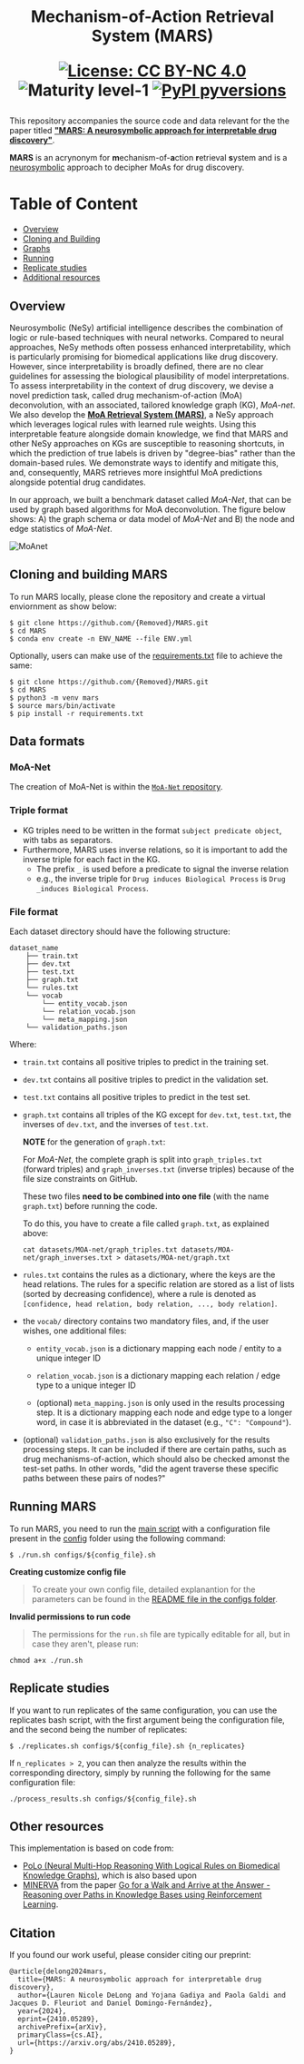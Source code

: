 

<h1 align="center">
Mechanism-of-Action Retrieval System (MARS)
<br>

[![License: CC BY-NC 4.0](https://img.shields.io/badge/License-CC_BY--NC_4.0-lightgrey.svg)]()
![Maturity level-1](https://img.shields.io/badge/Maturity%20Level-ML--1-yellow)
[![PyPI pyversions](https://img.shields.io/badge/python-%3E%3D3.8-brightgreen)](https://img.shields.io/badge/python-%3E%3D3.8-brightgreen)

</h1>

This repository accompanies the source code and data relevant for the the paper titled [**"MARS: A neurosymbolic approach for interpretable drug discovery"**](https://arxiv.org/abs/2410.05289).

**MARS** is an acrynonym for **m**echanism-of-**a**ction **r**etrieval **s**ystem and is a [neurosymbolic](https://en.wikipedia.org/wiki/Neuro-symbolic_AI) approach to decipher MoAs for drug discovery.

# Table of Content
* [Overview](#overview)
* [Cloning and Building](#build)
* [Graphs](#graphs)
* [Running](#run)
* [Replicate studies](#replicates)
* [Additional resources](#sources)


<a name="overview"></a>
## Overview

Neurosymbolic (NeSy) artificial intelligence describes the combination of logic or rule-based techniques with neural networks. Compared to neural approaches, NeSy methods often possess enhanced interpretability, which is particularly promising for biomedical applications like drug discovery. However, since interpretability is broadly defined, there are no clear guidelines for assessing the biological plausibility of model interpretations. To assess interpretability in the context of drug discovery, we devise a novel prediction task, called drug mechanism-of-action (MoA) deconvolution, with an associated, tailored knowledge graph (KG), *MoA-net*. We also develop the [**MoA Retrieval System (MARS)**](https://arxiv.org/abs/2410.05289), a NeSy approach which leverages logical rules with learned rule weights. Using this interpretable feature alongside domain knowledge, we find that MARS and other NeSy approaches on KGs are susceptible to reasoning shortcuts, in which the prediction of true labels is driven by "degree-bias" rather than the domain-based rules. We demonstrate ways to identify and mitigate this, and, consequently, MARS retrieves more insightful MoA predictions alongside potential drug candidates.

In our approach, we built a benchmark dataset called *MoA-Net*, that can be used by graph based algorithms for MoA deconvolution. The figure below shows: A) the graph schema or data model of *MoA-Net* and B) the node and edge statistics of *MoA-Net*.

![MoAnet](figures/Neurosymbolic_schema.png)


<a name="build"></a>
## Cloning and building MARS

To run MARS locally, please clone the repository and create a virtual enviornment as show below:
```
$ git clone https://github.com/{Removed}/MARS.git
$ cd MARS
$ conda env create -n ENV_NAME --file ENV.yml
```

Optionally, users can make use of the [requirements.txt](requirements.txt) file to achieve the same:
```
$ git clone https://github.com/{Removed}/MARS.git
$ cd MARS
$ python3 -m venv mars
$ source mars/bin/activate
$ pip install -r requirements.txt
```

<a name="graphs"></a>
## Data formats

### MoA-Net

The creation of MoA-Net is within the [`MoA-Net` repository](https://github.com/laurendelong21/MoA-Net).

### Triple format

- KG triples need to be written in the format ```subject predicate object```, with tabs as separators.
- Furthermore, MARS uses inverse relations, so it is important to add the inverse triple for each fact in the KG. 
    - The prefix  ```_``` is used before a predicate to signal the inverse relation
    - e.g., the inverse triple for ```Drug induces Biological Process``` is ```Drug _induces Biological Process```.

### File format

Each dataset directory should have the following structure:
```
dataset_name
    ├── train.txt
    ├── dev.txt
    ├── test.txt
    ├── graph.txt
    └── rules.txt
    └── vocab
        └── entity_vocab.json
        └── relation_vocab.json
        └── meta_mapping.json
    └── validation_paths.json
```

Where:

- ```train.txt``` contains all positive triples to predict in the training set.

- ```dev.txt``` contains all positive triples to predict in the validation set.

- ```test.txt``` contains all positive triples to predict in the test set.

- ```graph.txt``` contains all triples of the KG except for ```dev.txt```, ```test.txt```, the inverses of ```dev.txt```, and the inverses of ```test.txt```.

    **NOTE** for the generation of ```graph.txt```:

    For *MoA-Net*, the complete graph is split into ```graph_triples.txt``` (forward triples) and ```graph_inverses.txt``` (inverse triples) because of the file size constraints on GitHub.

    These two files **need to be combined into one file** (with the name ```graph.txt```) before running the code.

    To do this, you have to create a file called ```graph.txt```, as explained above:

    ```
    cat datasets/MOA-net/graph_triples.txt datasets/MOA-net/graph_inverses.txt > datasets/MOA-net/graph.txt
    ```

- ```rules.txt``` contains the rules as a dictionary, where the keys are the head relations. The rules for a specific relation are stored as a list of lists (sorted by decreasing confidence), where a rule is denoted as ```[confidence, head relation, body relation, ..., body relation]```.

- the ```vocab/``` directory contains two mandatory files, and, if the user wishes, one additional files:

    - ```entity_vocab.json``` is a dictionary mapping each node / entity to a unique integer ID

    - ```relation_vocab.json``` is a dictionary mapping each relation / edge type to a unique integer ID

    - (optional) ```meta_mapping.json``` is only used in the results processing step. It is a dictionary mapping each node and edge type to a longer word, in case it is abbreviated in the dataset (e.g., ```"C": "Compound"```).

- (optional) ```validation_paths.json``` is also exclusively for the results processing steps. It can be included if there are certain paths, such as drug mechanisms-of-action, which should also be checked amonst the test-set paths. In other words, "did the agent traverse these specific paths between these pairs of nodes?"


<a name="run"></a>
## Running MARS

To run MARS, you need to run the [main script](run.sh) with a configuration file present in the [config](config) folder using the following command:
```
$ ./run.sh configs/${config_file}.sh
```

**Creating customize config file**

> To create your own config file, detailed explanantion for the parameters can be found in the [README file in the configs folder](configs/README.md).


**Invalid permissions to run code**

> The permissions for the ```run.sh``` file are typically editable for all, but in case they aren't, please run:
```
chmod a+x ./run.sh
```

<a name="replicates"></a>
## Replicate studies

If you want to run replicates of the same configuration, you can use the replicates bash script, with the first argument being the configuration file, and the second being the number of replicates:
```
$ ./replicates.sh configs/${config_file}.sh {n_replicates}
```

If `n_replicates > 2`, you can then analyze the results within the corresponding directory, simply by running the following for the same configuration file:

```
./process_results.sh configs/${config_file}.sh
```

<a name="resources"></a>
## Other resources

This implementation is based on code from: 
- [PoLo (Neural Multi-Hop Reasoning With Logical Rules on Biomedical Knowledge Graphs)](https://arxiv.org/abs/2103.10367), which is also based upon 
- [MINERVA](https://github.com/shehzaadzd/MINERVA) from the paper [Go for a Walk and Arrive at the Answer - Reasoning over Paths in Knowledge Bases using Reinforcement Learning](https://arxiv.org/abs/1711.05851).

## Citation
If you found our work useful, please consider citing our preprint:

    @article{delong2024mars,
      title={MARS: A neurosymbolic approach for interpretable drug discovery}, 
      author={Lauren Nicole DeLong and Yojana Gadiya and Paola Galdi and Jacques D. Fleuriot and Daniel Domingo-Fernández},
      year={2024},
      eprint={2410.05289},
      archivePrefix={arXiv},
      primaryClass={cs.AI},
      url={https://arxiv.org/abs/2410.05289}, 
    }